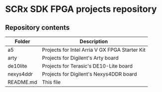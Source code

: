 # SCRx SDK FPGA projects repository

## Repository contents
Folder | Description
------ | -----------
a5              | Projects for Intel Arria V GX FPGA Starter Kit
arty            | Projects for Digilent's Arty board
de10lite        | Projects for Terasic's DE10-Lite board
nexys4ddr       | Projects for Digilent's Nexys4DDR board
README.md       | This file


